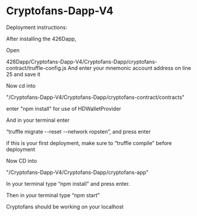 # Cryptofans-Dapp-V4
Deployment instructions:

After installing the 426Dapp, 

Open 

426Dapp/Cryptofans-Dapp-V4/Cryptofans-Dapp/cryptofans-contract/truffle-config.js
And enter your mnemonic account address on line 25 and save it

Now cd into 

"/Cryptofans-Dapp-V4/Cryptofans-Dapp/cryptofans-contract/contracts"

enter "npm install" for use of HDWalletProvider

And in your terminal enter 

“truffle migrate --reset --network ropsten”, and press enter 


if this is your first deployment, make sure to “truffle compile” before deployment

Now CD into 

"/Cryptofans-Dapp-V4/Cryptofans-Dapp/cryptofans-app"


In your terminal type     “npm install”    and  press enter.


Then in your terminal type  “npm start”

Cryptofans should be working on your localhost

